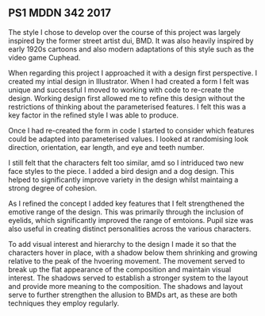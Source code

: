 ## PS1 MDDN 342 2017

The style I chose to develop over the course of this project was largely inspired by the former street artist dui, BMD. It was also heavily inspired by early 1920s cartoons and also modern adaptations of this style such as the video game Cuphead.

When regarding this project I approached it with a design first perspective. I created my intial design in Illustrator. When I had created a form I felt was unique and successful I moved to working with code to re-create the design. Working design first allowed me to refine this design without the restrictions of thinking about the parameterised features. I felt this was a key factor in the refined style I was able to produce.

Once I had re-created the form in code I started to consider which features could be adapted into parameterised values. I looked at randomising look direction, orientation, ear length, and eye and teeth number.

I still felt that the characters felt too similar, amd so I intriduced two new face styles to the piece. I added a bird design and a dog design. This helped to significantly improve variety in the design whilst maintaing a strong degree of cohesion.

As I refined the concept I added key features that I felt strengthened the emotive range of the design. This was primarily through the inclusion of eyelids, which significantly improved the range of emtoions. Pupil size was also useful in creating distinct personalities across the various characters.

To add visual interest and hierarchy to the design I made it so that the characters hover in place, with a shadow below them shrinking and growing relative to the peak of the hvoering movement. The movement served to break up the flat appearance of the composition and maintain visual interest. The shadows served to establish a stronger system to the layout and provide more meaning to the composition. The shadows and layout serve to further strengthen the allusion to BMDs art, as these are both techniques they employ regularly. 
